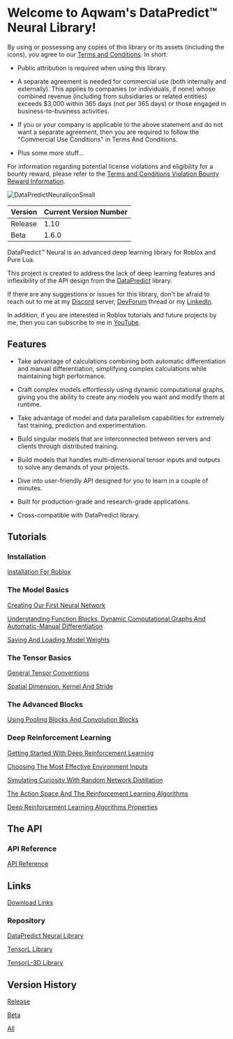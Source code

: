 # Welcome to Aqwam's DataPredict™ Neural Library!

By using or possessing any copies of this library or its assets (including the icons), you agree to our [Terms and Conditions](TermsAndConditions.md). In short:

* Public attribution is required when using this library.

* A separate agreement is needed for commercial use (both internally and externally). This applies to companies (or individuals, if none) whose combined revenue (including from subsidiaries or related entities) exceeds $3,000 within 365 days (not per 365 days) or those engaged in business-to-business activities.

* If you or your company is applicable to the above statement and do not want a separate agreement, then you are required to follow the "Commercial Use Conditions" in Terms And Conditions.

* Plus some more stuff...

For information regarding potential license violations and eligibility for a bounty reward, please refer to the [Terms and Conditions Violation Bounty Reward Information](TermsAndConditionsViolationBountyRewardInformation.md).

![DataPredictNeuralIconSmall](https://github.com/AqwamCreates/DataPredict-Neural/assets/67371914/cf4e61af-a7b6-4ba6-98cf-656a245e9960)

| Version | Current Version Number |
|---------|------------------------|
| Release | 1.10                   |
| Beta    | 1.6.0                  |

DataPredict™ Neural is an advanced deep learning library for Roblox and Pure Lua.

This project is created to address the lack of deep learning features and inflexibility of the API design from the [DataPredict](https://aqwamcreates.github.io/DataPredict/) library.

If there are any suggestions or issues for this library, don't be afraid to reach out to me at my [Discord](https://discord.gg/BAZsynkede) server, [DevForum](https://devforum.roblox.com/t/datapredict-neural-version-beta-zero-pytorch-like-deep-learning-library-meets-roblox/3010845) thread or my [LinkedIn](https://www.linkedin.com/in/aqwam-harish-aiman/).

In addition, if you are interested in Roblox tutorials and future projects by me, then you can subscribe to me in [YouTube](https://www.youtube.com/channel/UCUrwoxv5dufEmbGsxyEUPZw).

## Features

* Take advantage of calculations combining both automatic differentiation and manual differentiation, simplifying complex calculations while maintaining high performance.

* Craft complex models effortlessly using dynamic computational graphs, giving you the ability to create any models you want and modify them at runtime.

* Take advantage of model and data parallelism capabilities for extremely fast training, prediction and experimentation.

* Build singular models that are interconnected between servers and clients through distributed training.

* Build models that handles multi-dimensional tensor inputs and outputs to solve any demands of your projects.

* Dive into user-friendly API designed for you to learn in a couple of minutes.

* Built for production-grade and research-grade applications.

* Cross-compatible with DataPredict library.

## Tutorials

### Installation

[Installation For Roblox](Tutorials/InstallationForRoblox.md)

### The Model Basics

[Creating Our First Neural Network](Tutorials/CreatingOurFirstNeuralNetwork.md)

[Understanding Function Blocks, Dynamic Computational Graphs And Automatic-Manual Differentiation](Tutorials/UnderstandingFunctionBlocksDynamicComputationalGraphsAndAutomaticManualDifferentiation.md)

[Saving And Loading Model Weights](Tutorials/SavingAndLoadingModelWeights.md)

### The Tensor Basics

[General Tensor Conventions](Tutorials/GeneralTensorConventions.md)

[Spatial Dimension, Kernel And Stride](Tutorials/SpatialDimensionKernelAndStride.md)

### The Advanced Blocks

[Using Pooling Blocks And Convolution Blocks](Tutorials/UsingPoolingBlocksAndConvolutionBlocks.md)

### Deep Reinforcement Learning

[Getting Started With Deep Reinforcement Learning](Tutorials/GettingStartedWithDeepReinforcementLearning.md)

[Choosing The Most Effective Environment Inputs](Tutorials/ChoosingTheMostEffectiveEnvironmentInputs.md)

[Simulating Curiosity With Random Network Distillation](Tutorials/SimulatingCuriosityWithRandomNetworkDistillation.md)

[The Action Space And The Reinforcement Learning Algorithms](Tutorials/TheActionSpaceAndTheReinforcementLearningAlgorithms.md)

[Deep Reinforcement Learning Algorithms Properties](Tutorials/DeepReinforcementLearningAlgorithmsProperties.md)

## The API

### API Reference

[API Reference](API.md)

## Links

[Download Links](DownloadLinks.md)

### Repository

[DataPredict Neural Library](https://github.com/AqwamCreates/DataPredict-Neural)

[TensorL Library](https://github.com/AqwamCreates/TensorL)

[TensorL-3D Library](https://github.com/AqwamCreates/TensorL-3D)

## Version History

[Release](VersionHistory/ReleaseVersionHistory.md)

[Beta](VersionHistory/BetaVersionHistory.md)

[All](VersionHistory/AllVersionsHistory.md)
